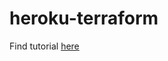# heroku-terraform
Find tutorial [here](https://medium.com/@mhawes24/provisioning-your-infrastructure-as-code-with-heroku-terraform-c5af0d6db901)
